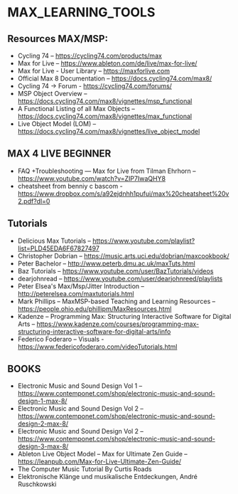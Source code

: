 # MAX_LEARNING_TOOLS

## Resources MAX/MSP:
- Cycling 74 – https://cycling74.com/products/max
- Max for Live – https://www.ableton.com/de/live/max-for-live/
- Max for Live - User Library – https://maxforlive.com
- Official Max 8 Documentation – https://docs.cycling74.com/max8/
- Cycling 74 -> Forum - https://cycling74.com/forums/
- MSP Object Overview – https://docs.cycling74.com/max8/vignettes/msp_functional
- A Functional Listing of all Max Objects – https://docs.cycling74.com/max8/vignettes/max_functional
- Live Object Model (LOM) – https://docs.cycling74.com/max8/vignettes/live_object_model

## MAX 4 LIVE BEGINNER
- FAQ +Troubleshooting — Max for Live from Tilman Ehrhorn – https://www.youtube.com/watch?v=ZIP7IwaQHY8
- cheatsheet from benniy c bascom - https://www.dropbox.com/s/a92ejdnhh1pufui/max%20cheatsheet%20v2.pdf?dl=0

## Tutorials
- Delicious Max Tutorials – https://www.youtube.com/playlist?list=PLD45EDA6F67827497
- Christopher Dobrian – https://music.arts.uci.edu/dobrian/maxcookbook/ 
- Peter Bachelor – http://www.peterb.dmu.ac.uk/maxTuts.html
- Baz Tutorials – https://www.youtube.com/user/BazTutorials/videos
- dearjohnread – https://www.youtube.com/user/dearjohnreed/playlists
- Peter Elsea's Max/Msp/Jitter Introduction – http://peterelsea.com/maxtutorials.html
- Mark Phillips – MaxMSP-based Teaching and Learning Resources – https://people.ohio.edu/phillipm/MaxResources.html
- Kadenze – Programming Max: Structuring Interactive Software for Digital Arts – https://www.kadenze.com/courses/programming-max-structuring-interactive-software-for-digital-arts/info
- Federico Foderaro – Visuals - https://www.federicofoderaro.com/videoTutorials.html

## BOOKS
- Electronic Music and Sound Design Vol 1 – https://www.contemponet.com/shop/electronic-music-and-sound-design-1-max-8/
- Electronic Music and Sound Design Vol 2 – https://www.contemponet.com/shop/electronic-music-and-sound-design-2-max-8/
- Electronic Music and Sound Design Vol 2 – https://www.contemponet.com/shop/electronic-music-and-sound-design-3-max-8/
- Ableton Live Object Model – Max for Ultimate Zen Guide – https://leanpub.com/Max-for-Live-Ultimate-Zen-Guide/
- The Computer Music Tutorial By Curtis Roads 
- Elektronische Klänge und musikalische Entdeckungen, André Ruschkowski 
